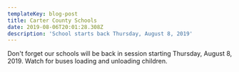 ```yaml
---
templateKey: blog-post
title: Carter County Schools
date: 2019-08-06T20:01:28.308Z
description: 'School starts back Thursday, August 8, 2019'
---
```

Don't forget our schools will be back in session starting Thursday, August 8, 2019.  Watch for buses loading and unloading children.
